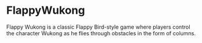 # FlappyWukong
Flappy Wukong is a classic Flappy Bird-style game where players control the character Wukong as he flies through obstacles in the form of columns.
